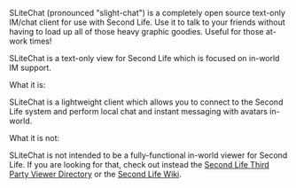 SLiteChat (pronounced "slight-chat") is a completely open source text-only IM/chat client for use with Second Life. Use it to talk to your friends without having to load up all of those heavy graphic goodies. Useful for those at-work times!

SLiteChat is a text-only view for Second Life which is focused on in-world IM support.

What it is:

SLiteChat is a lightweight client which allows you to connect to the Second Life system and perform local chat and instant messaging with avatars in-world.

What it is not:

SLiteChat is not intended to be a fully-functional in-world viewer for Second Life. If you are looking for that, check out instead the [Second Life Third Party Viewer Directory](http://wiki.secondlife.com/wiki/Third_Party_Viewer_Directory) or the [Second Life Wiki](http://wiki.secondlife.com/wiki/Alternate_viewers).